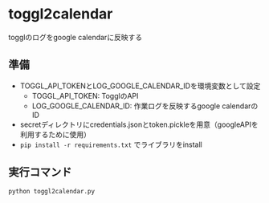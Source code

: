 # toggl2calendar
togglのログをgoogle calendarに反映する

## 準備

- TOGGL_API_TOKENとLOG_GOOGLE_CALENDAR_IDを環境変数として設定
  - TOGGL_API_TOKEN: TogglのAPI
  - LOG_GOOGLE_CALENDAR_ID: 作業ログを反映するgoogle calendarのID
- secretディレクトリにcredentials.jsonとtoken.pickleを用意（googleAPIを利用するために使用）
- `pip install -r requirements.txt` でライブラリをinstall


## 実行コマンド

```
python toggl2calendar.py
```
